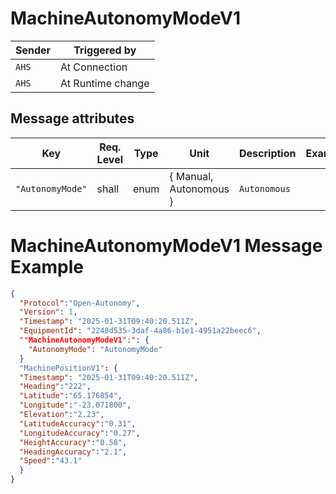 # MachineAutonomyModeV1

|Sender| Triggered by | 
|---|---|
|`AHS` |  At Connection |
|`AHS` |  At Runtime change |

## Message attributes

| Key                  | Req. Level | Type          | Unit  | Description                                             | Example   |
|-------------------------|-----------|--------------|------|---------------------------------------------------------|-----------|
| `"AutonomyMode"`           | shall     | enum      | { Manual, Autonomous }  | `Autonomous`      |



# MachineAutonomyModeV1 Message Example
```json
{
  "Protocol":"Open-Autonomy",
  "Version": 1,
  "Timestamp": "2025-01-31T09:40:20.511Z",
  "EquipmentId": "2248d535-3daf-4a86-b1e1-4951a22beec6",
  ""MachineAutonomyModeV1":": {
    "AutonomyMode": "AutonomyMode"
  }
  "MachinePositionV1": {
  "Timestamp": "2025-01-31T09:40:20.511Z",
  "Heading":"222",
  "Latitude":"65.176854",
  "Longitude":"-23.071800",
  "Elevation":"2.23",
  "LatitudeAccuracy":"0.31",
  "LongitudeAccuracy":"0.27",
  "HeightAccuracy":"0.58",
  "HeadingAccuracy":"2.1",
  "Speed":"43.1"
  }
}
```
